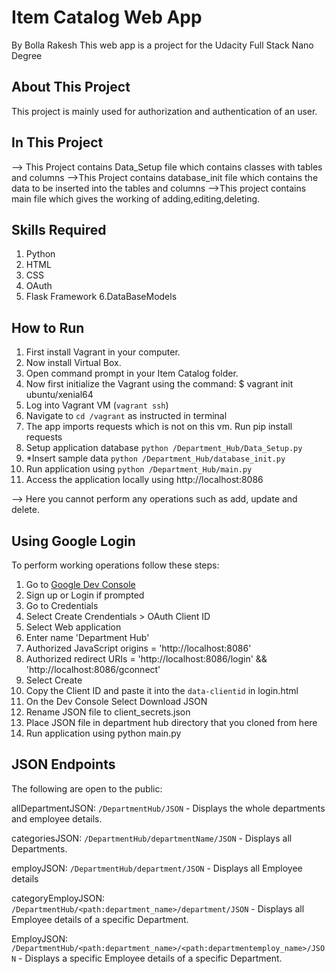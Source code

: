 # Item Catalog Web App
By Bolla Rakesh
This web app is a project for the Udacity Full Stack Nano Degree

## About This Project
This project is mainly used for authorization and authentication of an user.

## In This Project
--> This Project contains Data_Setup file which contains classes with tables and columns
-->This Project contains database_init file which contains the data to be inserted into the tables and columns
-->This project contains main file which gives the working of adding,editing,deleting.

## Skills Required
1. Python
2. HTML
3. CSS
4. OAuth
5. Flask Framework
6.DataBaseModels


## How to Run
1. First install Vagrant in your computer.
2. Now install Virtual Box.
3. Open command prompt in your Item Catalog folder.
3. Now first initialize the Vagrant using the command:
	$ vagrant init ubuntu/xenial64
4. Log into Vagrant VM (`vagrant ssh`)
5. Navigate to `cd /vagrant` as instructed in terminal
6. The app imports requests which is not on this vm. Run pip install requests
7. Setup application database `python /Department_Hub/Data_Setup.py`
8. *Insert sample data `python /Department_Hub/database_init.py`
9. Run application using `python /Department_Hub/main.py`
10. Access the application locally using http://localhost:8086

--> Here you cannot perform any operations such as add, update and delete.

## Using Google Login
To perform working operations follow these steps:

1. Go to [Google Dev Console](https://console.developers.google.com)
2. Sign up or Login if prompted
3. Go to Credentials
4. Select Create Crendentials > OAuth Client ID
5. Select Web application
6. Enter name 'Department Hub'
7. Authorized JavaScript origins = 'http://localhost:8086'
8. Authorized redirect URIs = 'http://localhost:8086/login' && 'http://localhost:8086/gconnect'
9. Select Create
10. Copy the Client ID and paste it into the `data-clientid` in login.html
11. On the Dev Console Select Download JSON
12. Rename JSON file to client_secrets.json
13. Place JSON file in department hub directory that you cloned from here
14. Run application using python main.py

## JSON Endpoints
The following are open to the public:

allDepartmentJSON: `/DepartmentHub/JSON`
    - Displays the whole departments and employee details.

categoriesJSON: `/DepartmentHub/departmentName/JSON`
    - Displays all Departments.
	
employJSON: `/DepartmentHub/department/JSON`
	- Displays all Employee details

categoryEmployJSON: `/DepartmentHub/<path:department_name>/department/JSON`
    - Displays all Employee details of a specific Department.

EmployJSON: `/DepartmentHub/<path:department_name>/<path:departmentemploy_name>/JSON`
    - Displays a specific Employee details of a specific Department.
